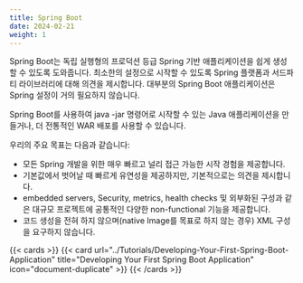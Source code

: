 ```yaml
---
title: Spring Boot
date: 2024-02-21
weight: 1
---
```


Spring Boot는 독립 실행형의 프로덕션 등급 Spring 기반 애플리케이션을 쉽게 생성할 수 있도록 도와줍니다. 최소한의 설정으로 시작할 수 있도록 Spring 플랫폼과 서드파티 라이브러리에 대해 의견을 제시합니다. 대부분의 Spring Boot 애플리케이션은 Spring 설정이 거의 필요하지 않습니다.

Spring Boot를 사용하여 java -jar 명령어로 시작할 수 있는 Java 애플리케이션을 만들거나, 더 전통적인 WAR 배포를 사용할 수 있습니다.

우리의 주요 목표는 다음과 같습니다:

- 모든 Spring 개발을 위한 매우 빠르고 널리 접근 가능한 시작 경험을 제공합니다.
- 기본값에서 벗어날 때 빠르게 유연성을 제공하지만, 기본적으로는 의견을 제시합니다.
- embedded servers, Security, metrics, health checks 및 외부화된 구성과 같은 대규모 프로젝트에 공통적인 다양한 non-functional 기능을 제공합니다.
- 코드 생성을 전혀 하지 않으며(native Image를 목표로 하지 않는 경우) XML 구성을 요구하지 않습니다.

{{< cards >}}
  {{< card url="../Tutorials/Developing-Your-First-Spring-Boot-Application" title="Developing Your First Spring Boot Application" icon="document-duplicate" >}}
{{< /cards >}}
